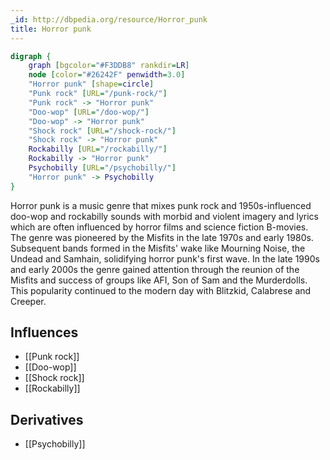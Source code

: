 ```yaml
---
_id: http://dbpedia.org/resource/Horror_punk
title: Horror punk
---
```


```dot
digraph {
	graph [bgcolor="#F3DDB8" rankdir=LR]
	node [color="#26242F" penwidth=3.0]
	"Horror punk" [shape=circle]
	"Punk rock" [URL="/punk-rock/"]
	"Punk rock" -> "Horror punk"
	"Doo-wop" [URL="/doo-wop/"]
	"Doo-wop" -> "Horror punk"
	"Shock rock" [URL="/shock-rock/"]
	"Shock rock" -> "Horror punk"
	Rockabilly [URL="/rockabilly/"]
	Rockabilly -> "Horror punk"
	Psychobilly [URL="/psychobilly/"]
	"Horror punk" -> Psychobilly
}
```

Horror punk is a music genre that mixes punk rock and 1950s-influenced doo-wop and rockabilly sounds with morbid and violent imagery and lyrics which are often influenced by horror films and science fiction B-movies. The genre was pioneered by the Misfits in the late 1970s and early 1980s. Subsequent bands formed in the Misfits' wake like Mourning Noise, the Undead and Samhain, solidifying horror punk's first wave. In the late 1990s and early 2000s the genre gained attention through the reunion of the Misfits and success of groups like AFI, Son of Sam and the Murderdolls. This popularity continued to the modern day with Blitzkid, Calabrese and Creeper.

## Influences

- [[Punk rock]]
- [[Doo-wop]]
- [[Shock rock]]
- [[Rockabilly]]

## Derivatives

- [[Psychobilly]]
